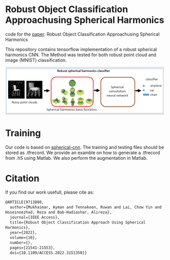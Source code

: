 # Robust Object Classification Approachusing Spherical Harmonics
code for the [paper](https://ieeexplore.ieee.org/abstract/document/9713880): Robust Object Classification Approachusing Spherical Harmonics

This repository contains tensorflow implementation of a robust spherical harmonics CNN. The Method was tested for both robust point cloud and image (MNIST) classification.


![main pic](graph_abst.PNG)


# Training
Our code is based on [
spherical-cnn](https://github.com/daniilidis-group/spherical-cnn). The training and testing files should be stored as .tfrecord. We provide an examble on how to generate a .tfrecord from .h5 using Matlab. We also perform the augmentation in Matlab. 




# Citation
If you find our work usefull, please cite as:
```
@ARTICLE{9713880,
  author={Mukhaimar, Ayman and Tennakoon, Ruwan and Lai, Chow Yin and Hoseinnezhad, Reza and Bab-Hadiashar, Alireza},
  journal={IEEE Access}, 
  title={Robust Object Classification Approach Using Spherical Harmonics}, 
  year={2022},
  volume={10},
  number={},
  pages={21541-21553},
  doi={10.1109/ACCESS.2022.3151350}}
```
